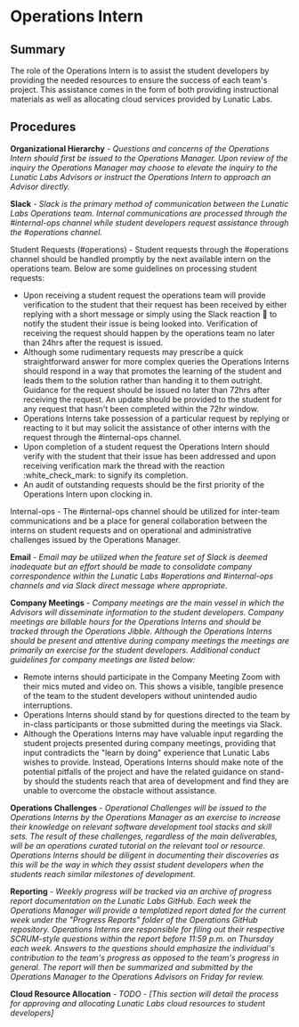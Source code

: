 # Operations Intern


## Summary

The role of the Operations Intern is to assist the student developers by providing the needed resources to ensure the success of each team&#39;s project. This assistance comes in the form of both providing instructional materials as well as allocating cloud services provided by Lunatic Labs.

## Procedures

**Organizational Hierarchy** _- Questions and concerns of the Operations Intern should first be issued to the Operations Manager. Upon review of the inquiry the Operations Manager may choose to elevate the inquiry to the Lunatic Labs Advisors or instruct the Operations Intern to approach an Advisor directly._


**Slack** _-_ _Slack is the primary method of communication between the Lunatic Labs Operations team. Internal communications are processed through the #internal-ops channel while student developers request assistance through the #operations channel._

Student Requests (#operations) - Student requests through the #operations channel should be handled promptly by the next available intern on the operations team. Below are some guidelines on processing student requests:

- Upon receiving a student request the operations team will provide verification to the student that their request has been received by either replying with a short message or simply using the Slack reaction :eyes: to notify the student their issue is being looked into. Verification of receiving the request should happen by the operations team no later than 24hrs after the request is issued.
- Although some rudimentary requests may prescribe a quick straightforward answer for more complex queries the Operations Interns should respond in a way that promotes the learning of the student and leads them to the solution rather than handing it to them outright. Guidance for the request should be issued no later than 72hrs after receiving the request. An update should be provided to the student for any request that hasn&#39;t been completed within the 72hr window.
- Operations Interns take possession of a particular request by replying or reacting to it but may solicit the assistance of other interns with the request through the #internal-ops channel.
- Upon completion of a student request the Operations Intern should verify with the student that their issue has been addressed and upon receiving verification mark the thread with the reaction :white\_check\_mark: to signify its completion.
- An audit of outstanding requests should be the first priority of the Operations Intern upon clocking in.

Internal-ops - The #internal-ops channel should be utilized for inter-team communications and be a place for general collaboration between the interns on student requests and on operational and administrative challenges issued by the Operations Manager.


**Email** _-_ _Email may be utilized when the feature set of Slack is deemed inadequate but an effort should be made to consolidate company correspondence within the Lunatic Labs #operations and #internal-ops channels and via Slack direct message where appropriate._


**Company Meetings** _-_ _Company meetings are the main vessel in which the Advisors will disseminate information to the student developers. Company meetings are billable hours for the Operations Interns and should be tracked through the Operations Jibble. Although the Operations Interns should be present and attentive during company meetings the meetings are primarily an exercise for the student developers. Additional conduct guidelines for company meetings are listed below:_

- Remote interns should participate in the Company Meeting Zoom with their mics muted and video on. This shows a visible, tangible presence of the team to the student developers without unintended audio interruptions.
- Operations Interns should stand by for questions directed to the team by in-class participants or those submitted during the meetings via Slack.
- Although the Operations Interns may have valuable input regarding the student projects presented during company meetings, providing that input contradicts the &quot;learn by doing&quot; experience that Lunatic Labs wishes to provide. Instead, Operations Interns should make note of the potential pitfalls of the project and have the related guidance on stand-by should the students reach that area of development and find they are unable to overcome the obstacle without assistance.


**Operations Challenges** _-_ _Operational Challenges will be issued to the Operations Interns by the Operations Manager as an exercise to increase their knowledge on relevant software development tool stacks and skill sets. The result of these challenges, regardless of the main deliverables, will be an operations curated tutorial on the relevant tool or resource. Operations Interns should be diligent in documenting their discoveries as this will be the way in which they assist student developers when the students reach similar milestones of development._


**Reporting** _-_ _Weekly progress will be tracked via an archive of progress report documentation on the Lunatic Labs GitHub. Each week the Operations Manager will provide a templatized report dated for the current week under the &quot;Progress Reports&quot; folder of the Operations GitHub repository. Operations Interns are responsible for filing out their respective SCRUM-style questions within the report before 11:59 p.m. on Thursday each week. Answers to the questions should emphasize the individual&#39;s contribution to the team&#39;s progress as opposed to the team&#39;s progress in general. The report will then be summarized and submitted by the Operations Manager to the Operations Advisors on Friday for review._


**Cloud Resource Allocation** _- TODO -_ _[This section will detail the process for approving and allocating Lunatic Labs cloud resources to student developers]_
